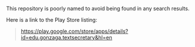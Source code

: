 This repository is poorly named to avoid being found in any search results.

Here is a link to the Play Store listing:

  > https://play.google.com/store/apps/details?id=edu.gonzaga.textsecretary&hl=en
